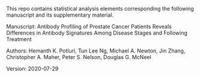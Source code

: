 
This repo contains statistical analysis elements corresponding the following manuscript and its supplementary material.

Manuscript: Antibody Profiling of Prostate Cancer Patients Reveals Differences in Antibody Signatures Among Disease Stages and Following Treatment

Authors: Hemanth K. Potluri, Tun Lee Ng, Michael A. Newton, Jin Zhang, Christopher A. Maher, Peter S. Nelson, Douglas G. McNeel

Version: 2020-07-29

